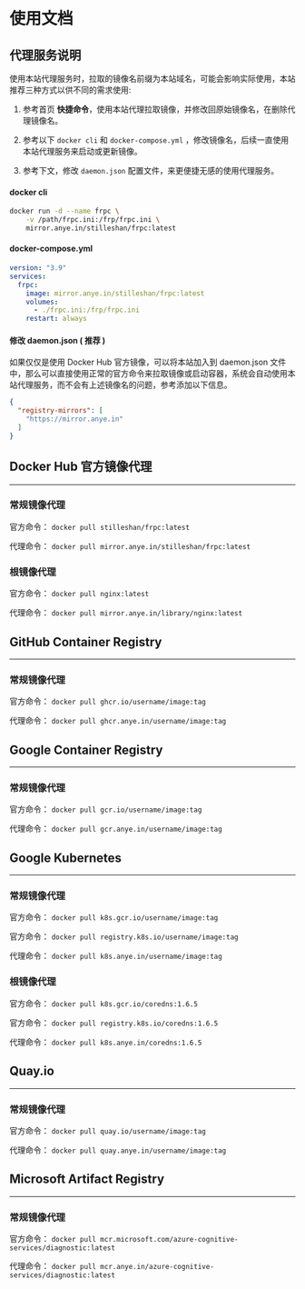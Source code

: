 # 使用文档

## 代理服务说明

使用本站代理服务时，拉取的镜像名前缀为本站域名，可能会影响实际使用，本站推荐三种方式以供不同的需求使用:

1. 参考首页 **快捷命令**，使用本站代理拉取镜像，并修改回原始镜像名，在删除代理镜像名。

2. 参考以下 `docker cli` 和 `docker-compose.yml` ，修改镜像名，后续一直使用本站代理服务来启动或更新镜像。

3. 参考下文，修改 `daemon.json` 配置文件，来更便捷无感的使用代理服务。

#### docker cli

```bash
docker run -d --name frpc \
    -v /path/frpc.ini:/frp/frpc.ini \
    mirror.anye.in/stilleshan/frpc:latest
```

#### docker-compose.yml

```yaml
version: "3.9"
services:
  frpc:
    image: mirror.anye.in/stilleshan/frpc:latest
    volumes:
      - ./frpc.ini:/frp/frpc.ini
    restart: always
```

#### 修改 daemon.json ( 推荐 )

如果仅仅是使用 Docker Hub 官方镜像，可以将本站加入到 daemon.json 文件中，那么可以直接使用正常的官方命令来拉取镜像或启动容器，系统会自动使用本站代理服务，而不会有上述镜像名的问题，参考添加以下信息。
```json
{
  "registry-mirrors": [
    "https://mirror.anye.in"
  ]
}
```

## Docker Hub 官方镜像代理
---

### 常规镜像代理

官方命令： `docker pull stilleshan/frpc:latest`

代理命令： `docker pull mirror.anye.in/stilleshan/frpc:latest`

### 根镜像代理

官方命令： `docker pull nginx:latest`

代理命令： `docker pull mirror.anye.in/library/nginx:latest`

## GitHub Container Registry
---

### 常规镜像代理

官方命令： `docker pull ghcr.io/username/image:tag`

代理命令： `docker pull ghcr.anye.in/username/image:tag`

## Google Container Registry
---

### 常规镜像代理

官方命令： `docker pull gcr.io/username/image:tag`

代理命令： `docker pull gcr.anye.in/username/image:tag`

## Google Kubernetes
---

### 常规镜像代理

官方命令： `docker pull k8s.gcr.io/username/image:tag`

官方命令： `docker pull registry.k8s.io/username/image:tag`

代理命令： `docker pull k8s.anye.in/username/image:tag`

### 根镜像代理

官方命令： `docker pull k8s.gcr.io/coredns:1.6.5`

官方命令： `docker pull registry.k8s.io/coredns:1.6.5`

代理命令： `docker pull k8s.anye.in/coredns:1.6.5`

## Quay.io
---

### 常规镜像代理

官方命令： `docker pull quay.io/username/image:tag`

代理命令： `docker pull quay.anye.in/username/image:tag`

## Microsoft Artifact Registry
---

### 常规镜像代理

官方命令： `docker pull mcr.microsoft.com/azure-cognitive-services/diagnostic:latest`

代理命令： `docker pull mcr.anye.in/azure-cognitive-services/diagnostic:latest`